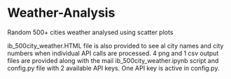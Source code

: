 # Weather-Analysis
Random 500+ cities weather analysed using scatter plots

ib_500city_weather.HTML file is also provided to see al city names and city numbers when individual API calls are processed. 4 png and 1 csv output files are provided along with the mail ib_500city_weather.ipynb script and config.py file with 2 available API keys. One API key is active in config.py.
